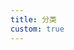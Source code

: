 ```yaml
---
title: 分类
custom: true
---
```

<Banner title="All Categories" />
<Space :size="64" />
<ListCategories  />